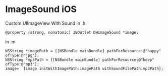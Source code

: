 ImageSound iOS
==============
Custom UIImageView With Sound
  in .h
  
  
  
    @property (strong, nonatomic) IBOutlet DHImageSound *image;







  in .m
  
  
  
    NSString *imagePath = [[NSBundle mainBundle] pathForResource:@"happy" ofType:@"jpg"];
    NSString *mp3Path = [[NSBundle mainBundle] pathForResource:@"beep" ofType:@"mp3"];
    image=  [image initWithImagePath:imagePath withSoundFilePath:mp3Path];
